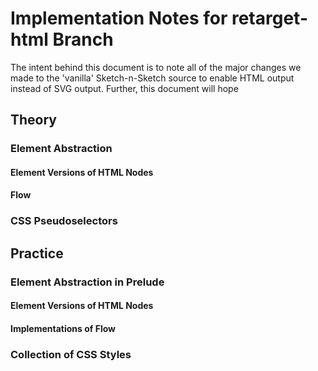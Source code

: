 # Implementation Notes for retarget-html Branch

The intent behind this document is to note all of the major changes we made to
the 'vanilla' Sketch-n-Sketch source to enable HTML output instead of SVG
output. Further, this document will hope 

## Theory

### Element Abstraction

#### Element Versions of HTML Nodes

#### Flow

### CSS Pseudoselectors

## Practice

### Element Abstraction in Prelude

#### Element Versions of HTML Nodes

#### Implementations of Flow

### Collection of CSS Styles
